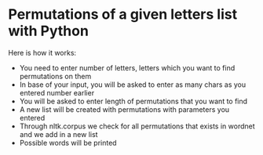# Permutations of a given letters list with Python
Here is how it works:
* You need to enter number of letters, letters which you want to find permutations on them
* In base of your input, you will be asked to enter as many chars as you entered number earlier
* You will be asked to enter length of permutations that you want to find
* A new list will be created with permutations with parameters you entered
* Through nltk.corpus we check for all permutations that exists in wordnet and we add in a new list
* Possible words will be printed
